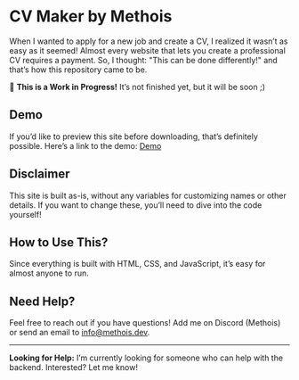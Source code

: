 # CV Maker by Methois

When I wanted to apply for a new job and create a CV, I realized it wasn’t as easy as it seemed! Almost every website that lets you create a professional CV requires a payment. So, I thought: "This can be done differently!" and that’s how this repository came to be.

🚧 **This is a Work in Progress!** It’s not finished yet, but it will be soon ;)

## Demo

If you’d like to preview this site before downloading, that’s definitely possible. Here’s a link to the demo:
[Demo](https://cv.methois.dev/)

## Disclaimer

This site is built as-is, without any variables for customizing names or other details. If you want to change these, you’ll need to dive into the code yourself!

## How to Use This?

Since everything is built with HTML, CSS, and JavaScript, it’s easy for almost anyone to run.

## Need Help?

Feel free to reach out if you have questions! Add me on Discord (Methois) or send an email to info@methois.dev.

---

**Looking for Help:**
I’m currently looking for someone who can help with the backend. Interested? Let me know!
